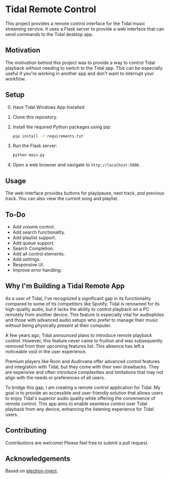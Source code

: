# Tidal Remote Control

This project provides a remote control interface for the Tidal music streaming service. It uses a Flask server to provide a web interface that can send commands to the Tidal desktop app.

## Motivation

The motivation behind this project was to provide a way to control Tidal playback without needing to switch to the Tidal app. This can be especially useful if you're working in another app and don't want to interrupt your workflow.

## Setup
0. Have Tidal Windows App Installed
1. Clone this repository.
2. Install the required Python packages using pip:

    ```sh
    pip install -r requirements.txt
    ```

3. Run the Flask server:

    ```sh
    python main.py
    ```

4. Open a web browser and navigate to `http://localhost:5000`.

## Usage
The web interface provides buttons for play/pause, next track, and previous track. You can also view the current song and playlist.

## To-Do
- Add volume control.
- Add search functionality.
- Add playlist support.
- Add queue support.
- Search Completion.
- Add all control elements.
- Add settings.
- Responsive UI.
- Improve error handling.

## Why I'm Building a Tidal Remote App

As a user of Tidal, I've recognized a significant gap in its functionality compared to some of its competitors like Spotify. Tidal is renowned for its high-quality audio, but it lacks the ability to control playback on a PC remotely from another device. This feature is especially vital for audiophiles and those with advanced audio setups who prefer to manage their music without being physically present at their computer.

A few years ago, Tidal announced plans to introduce remote playback control. However, this feature never came to fruition and was subsequently removed from their upcoming features list. This absence has left a noticeable void in the user experience.

Premium players like Roon and Audirvana offer advanced control features and integration with Tidal, but they come with their own drawbacks. They are expensive and often introduce complexities and limitations that may not align with the needs or preferences of all users.

To bridge this gap, I am creating a remote control application for Tidal. My goal is to provide an accessible and user-friendly solution that allows users to enjoy Tidal's superior audio quality while offering the convenience of remote control. This app aims to enable seamless control over Tidal playback from any device, enhancing the listening experience for Tidal users.

## Contributing
Contributions are welcome! Please feel free to submit a pull request.

## Acknowledgements
Based on [electron-inject](https://github.com/tintinweb/electron-inject).
